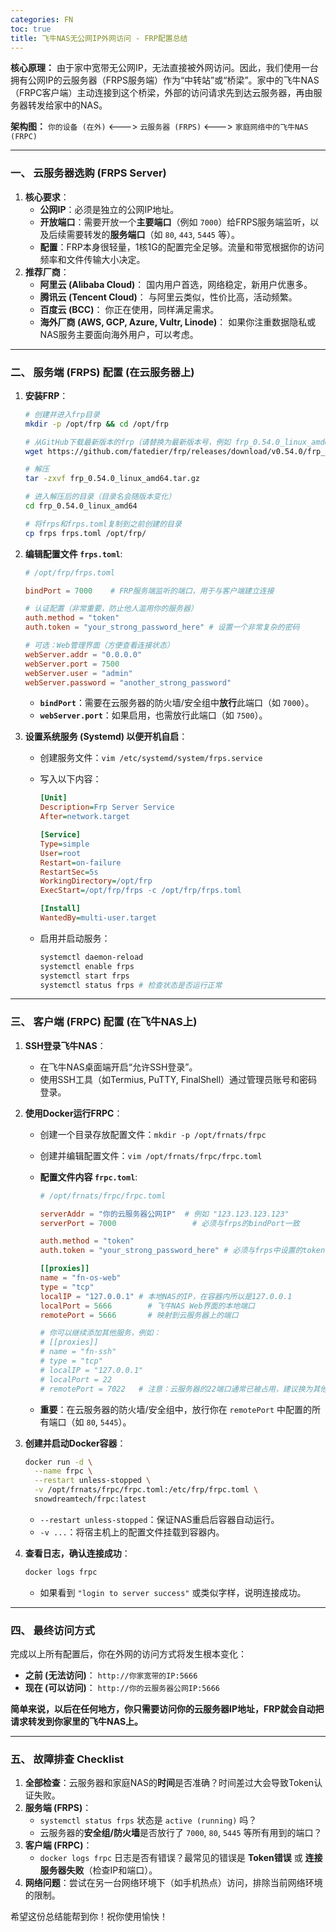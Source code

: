 ```yaml
---
categories: FN
toc: true
title: 飞牛NAS无公网IP外网访问 - FRP配置总结
---
```


**核心原理：**
由于家中宽带无公网IP，无法直接被外网访问。因此，我们使用一台拥有公网IP的云服务器（FRPS服务端）作为“中转站”或“桥梁”。家中的飞牛NAS（FRPC客户端）主动连接到这个桥梁，外部的访问请求先到达云服务器，再由服务器转发给家中的NAS。

**架构图：**
`你的设备 (在外)` <---> `云服务器 (FRPS)` <---> `家庭网络中的飞牛NAS (FRPC)`

------

### **一、 云服务器选购 (FRPS Server)**

1. **核心要求**：
   - **公网IP**：必须是独立的公网IP地址。
   - **开放端口**：需要开放一个**主要端口**（例如 `7000`）给FRPS服务端监听，以及后续需要转发的**服务端口**（如 `80`, `443`, `5445` 等）。
   - **配置**：FRP本身很轻量，1核1G的配置完全足够。流量和带宽根据你的访问频率和文件传输大小决定。
2. **推荐厂商**：
   - **阿里云 (Alibaba Cloud)**： 国内用户首选，网络稳定，新用户优惠多。
   - **腾讯云 (Tencent Cloud)**： 与阿里云类似，性价比高，活动频繁。
   - **百度云 (BCC)**： 你正在使用，同样满足需求。
   - **海外厂商 (AWS, GCP, Azure, Vultr, Linode)**： 如果你注重数据隐私或NAS服务主要面向海外用户，可以考虑。

------

### **二、 服务端 (FRPS) 配置 (在云服务器上)**

1. **安装FRP**：

   ```bash
   # 创建并进入frp目录
   mkdir -p /opt/frp && cd /opt/frp
   
   # 从GitHub下载最新版本的frp（请替换为最新版本号，例如 frp_0.54.0_linux_amd64.tar.gz）
   wget https://github.com/fatedier/frp/releases/download/v0.54.0/frp_0.54.0_linux_amd64.tar.gz
   
   # 解压
   tar -zxvf frp_0.54.0_linux_amd64.tar.gz
   
   # 进入解压后的目录（目录名会随版本变化）
   cd frp_0.54.0_linux_amd64
   
   # 将frps和frps.toml复制到之前创建的目录
   cp frps frps.toml /opt/frp/
   ```

   

2. **编辑配置文件 `frps.toml`**:

   ```toml
   # /opt/frp/frps.toml
   
   bindPort = 7000    # FRP服务端监听的端口，用于与客户端建立连接
   
   # 认证配置（非常重要，防止他人滥用你的服务器）
   auth.method = "token"
   auth.token = "your_strong_password_here" # 设置一个非常复杂的密码
   
   # 可选：Web管理界面（方便查看连接状态）
   webServer.addr = "0.0.0.0"
   webServer.port = 7500
   webServer.user = "admin"
   webServer.password = "another_strong_password"
   ```

   

   - **`bindPort`**：需要在云服务器的防火墙/安全组中**放行**此端口（如 `7000`）。
   - **`webServer.port`**：如果启用，也需放行此端口（如 `7500`）。

3. **设置系统服务 (Systemd) 以便开机自启**：

   - 创建服务文件：`vim /etc/systemd/system/frps.service`

   - 写入以下内容：

     ```ini
     [Unit]
     Description=Frp Server Service
     After=network.target
     
     [Service]
     Type=simple
     User=root
     Restart=on-failure
     RestartSec=5s
     WorkingDirectory=/opt/frp
     ExecStart=/opt/frp/frps -c /opt/frp/frps.toml
     
     [Install]
     WantedBy=multi-user.target
     ```

     

   - 启用并启动服务：

     ```bash
     systemctl daemon-reload
     systemctl enable frps
     systemctl start frps
     systemctl status frps # 检查状态是否运行正常
     ```

     

------

### **三、 客户端 (FRPC) 配置 (在飞牛NAS上)**

1. **SSH登录飞牛NAS**：

   - 在飞牛NAS桌面端开启“允许SSH登录”。
   - 使用SSH工具（如Termius, PuTTY, FinalShell）通过管理员账号和密码登录。

2. **使用Docker运行FRPC**：

   - 创建一个目录存放配置文件：`mkdir -p /opt/frnats/frpc`

   - 创建并编辑配置文件：`vim /opt/frnats/frpc/frpc.toml`

   - **配置文件内容 `frpc.toml`**:

     ```toml
     # /opt/frnats/frpc/frpc.toml
     
     serverAddr = "你的云服务器公网IP"  # 例如 "123.123.123.123"
     serverPort = 7000                 # 必须与frps的bindPort一致
     
     auth.method = "token"
     auth.token = "your_strong_password_here" # 必须与frps中设置的token一致
     
     [[proxies]]
     name = "fn-os-web"
     type = "tcp"
     localIP = "127.0.0.1" # 本地NAS的IP，在容器内所以是127.0.0.1
     localPort = 5666        # 飞牛NAS Web界面的本地端口
     remotePort = 5666       # 映射到云服务器上的端口
     
     # 你可以继续添加其他服务，例如：
     # [[proxies]]
     # name = "fn-ssh"
     # type = "tcp"
     # localIP = "127.0.0.1"
     # localPort = 22
     # remotePort = 7022   # 注意：云服务器的22端口通常已被占用，建议换为其他高端口
     ```

     

   - **重要**：在云服务器的防火墙/安全组中，放行你在 `remotePort` 中配置的所有端口（如 `80`, `5445`）。

3. **创建并启动Docker容器**：

   ```bash
   docker run -d \
     --name frpc \
     --restart unless-stopped \
     -v /opt/frnats/frpc/frpc.toml:/etc/frp/frpc.toml \
     snowdreamtech/frpc:latest
   ```

   

   - `--restart unless-stopped`：保证NAS重启后容器自动运行。
   - `-v ...`：将宿主机上的配置文件挂载到容器内。

4. **查看日志，确认连接成功**：

   ```bash
   docker logs frpc
   ```

   

   - 如果看到 `"login to server success"` 或类似字样，说明连接成功。

------

### **四、 最终访问方式**

完成以上所有配置后，你在外网的访问方式将发生根本变化：

- **之前 (无法访问)**： `http://你家宽带的IP:5666`
- **现在 (可以访问)**： `http://你的云服务器公网IP:5666` 

**简单来说，以后在任何地方，你只需要访问你的云服务器IP地址，FRP就会自动把请求转发到你家里的飞牛NAS上。**

------

### **五、 故障排查 Checklist**

1. **全部检查**：云服务器和家庭NAS的**时间**是否准确？时间差过大会导致Token认证失败。
2. **服务端 (FRPS)**：
   - `systemctl status frps` 状态是 `active (running)` 吗？
   - 云服务器的**安全组/防火墙**是否放行了 `7000`, `80`, `5445` 等所有用到的端口？
3. **客户端 (FRPC)**：
   - `docker logs frpc` 日志是否有错误？最常见的错误是 **Token错误** 或 **连接服务器失败**（检查IP和端口）。
4. **网络问题**：尝试在另一台网络环境下（如手机热点）访问，排除当前网络环境的限制。

希望这份总结能帮到你！祝你使用愉快！